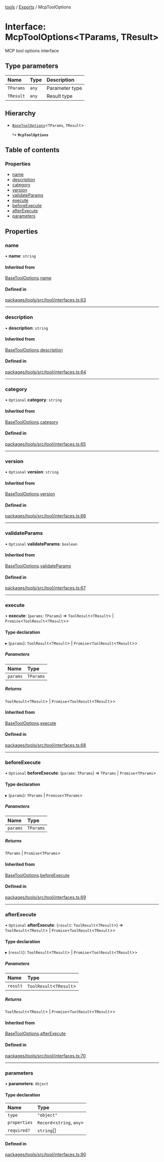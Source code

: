 <!-- 
 ⚠️  AUTO-GENERATED FILE - DO NOT EDIT MANUALLY
 This file is automatically generated by scripts/docs-generator.js
 To make changes, edit the source TypeScript files or update the generator script
-->

[tools](../../) / [Exports](../modules) / McpToolOptions

# Interface: McpToolOptions\<TParams, TResult\>

MCP tool options interface

## Type parameters

| Name | Type | Description |
| :------ | :------ | :------ |
| `TParams` | `any` | Parameter type |
| `TResult` | `any` | Result type |

## Hierarchy

- [`BaseToolOptions`](BaseToolOptions)\<`TParams`, `TResult`\>

  ↳ **`McpToolOptions`**

## Table of contents

### Properties

- [name](McpToolOptions#name)
- [description](McpToolOptions#description)
- [category](McpToolOptions#category)
- [version](McpToolOptions#version)
- [validateParams](McpToolOptions#validateparams)
- [execute](McpToolOptions#execute)
- [beforeExecute](McpToolOptions#beforeexecute)
- [afterExecute](McpToolOptions#afterexecute)
- [parameters](McpToolOptions#parameters)

## Properties

### name

• **name**: `string`

#### Inherited from

[BaseToolOptions](BaseToolOptions).[name](BaseToolOptions#name)

#### Defined in

[packages/tools/src/tool/interfaces.ts:63](https://github.com/woojubb/robota/blob/f2044536073df65f9112d45570cc110d351b585d/packages/tools/src/tool/interfaces.ts#L63)

___

### description

• **description**: `string`

#### Inherited from

[BaseToolOptions](BaseToolOptions).[description](BaseToolOptions#description)

#### Defined in

[packages/tools/src/tool/interfaces.ts:64](https://github.com/woojubb/robota/blob/f2044536073df65f9112d45570cc110d351b585d/packages/tools/src/tool/interfaces.ts#L64)

___

### category

• `Optional` **category**: `string`

#### Inherited from

[BaseToolOptions](BaseToolOptions).[category](BaseToolOptions#category)

#### Defined in

[packages/tools/src/tool/interfaces.ts:65](https://github.com/woojubb/robota/blob/f2044536073df65f9112d45570cc110d351b585d/packages/tools/src/tool/interfaces.ts#L65)

___

### version

• `Optional` **version**: `string`

#### Inherited from

[BaseToolOptions](BaseToolOptions).[version](BaseToolOptions#version)

#### Defined in

[packages/tools/src/tool/interfaces.ts:66](https://github.com/woojubb/robota/blob/f2044536073df65f9112d45570cc110d351b585d/packages/tools/src/tool/interfaces.ts#L66)

___

### validateParams

• `Optional` **validateParams**: `boolean`

#### Inherited from

[BaseToolOptions](BaseToolOptions).[validateParams](BaseToolOptions#validateparams)

#### Defined in

[packages/tools/src/tool/interfaces.ts:67](https://github.com/woojubb/robota/blob/f2044536073df65f9112d45570cc110d351b585d/packages/tools/src/tool/interfaces.ts#L67)

___

### execute

• **execute**: (`params`: `TParams`) => `ToolResult`\<`TResult`\> \| `Promise`\<`ToolResult`\<`TResult`\>\>

#### Type declaration

▸ (`params`): `ToolResult`\<`TResult`\> \| `Promise`\<`ToolResult`\<`TResult`\>\>

##### Parameters

| Name | Type |
| :------ | :------ |
| `params` | `TParams` |

##### Returns

`ToolResult`\<`TResult`\> \| `Promise`\<`ToolResult`\<`TResult`\>\>

#### Inherited from

[BaseToolOptions](BaseToolOptions).[execute](BaseToolOptions#execute)

#### Defined in

[packages/tools/src/tool/interfaces.ts:68](https://github.com/woojubb/robota/blob/f2044536073df65f9112d45570cc110d351b585d/packages/tools/src/tool/interfaces.ts#L68)

___

### beforeExecute

• `Optional` **beforeExecute**: (`params`: `TParams`) => `TParams` \| `Promise`\<`TParams`\>

#### Type declaration

▸ (`params`): `TParams` \| `Promise`\<`TParams`\>

##### Parameters

| Name | Type |
| :------ | :------ |
| `params` | `TParams` |

##### Returns

`TParams` \| `Promise`\<`TParams`\>

#### Inherited from

[BaseToolOptions](BaseToolOptions).[beforeExecute](BaseToolOptions#beforeexecute)

#### Defined in

[packages/tools/src/tool/interfaces.ts:69](https://github.com/woojubb/robota/blob/f2044536073df65f9112d45570cc110d351b585d/packages/tools/src/tool/interfaces.ts#L69)

___

### afterExecute

• `Optional` **afterExecute**: (`result`: `ToolResult`\<`TResult`\>) => `ToolResult`\<`TResult`\> \| `Promise`\<`ToolResult`\<`TResult`\>\>

#### Type declaration

▸ (`result`): `ToolResult`\<`TResult`\> \| `Promise`\<`ToolResult`\<`TResult`\>\>

##### Parameters

| Name | Type |
| :------ | :------ |
| `result` | `ToolResult`\<`TResult`\> |

##### Returns

`ToolResult`\<`TResult`\> \| `Promise`\<`ToolResult`\<`TResult`\>\>

#### Inherited from

[BaseToolOptions](BaseToolOptions).[afterExecute](BaseToolOptions#afterexecute)

#### Defined in

[packages/tools/src/tool/interfaces.ts:70](https://github.com/woojubb/robota/blob/f2044536073df65f9112d45570cc110d351b585d/packages/tools/src/tool/interfaces.ts#L70)

___

### parameters

• **parameters**: `Object`

#### Type declaration

| Name | Type |
| :------ | :------ |
| `type` | ``"object"`` |
| `properties` | `Record`\<`string`, `any`\> |
| `required?` | `string`[] |

#### Defined in

[packages/tools/src/tool/interfaces.ts:90](https://github.com/woojubb/robota/blob/f2044536073df65f9112d45570cc110d351b585d/packages/tools/src/tool/interfaces.ts#L90)
